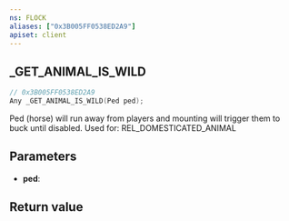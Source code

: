 ```yaml
---
ns: FLOCK
aliases: ["0x3B005FF0538ED2A9"]
apiset: client
---
```

## _GET_ANIMAL_IS_WILD

```c
// 0x3B005FF0538ED2A9
Any _GET_ANIMAL_IS_WILD(Ped ped);
```

Ped (horse) will run away from players and mounting will trigger them to buck until disabled.
Used for: REL_DOMESTICATED_ANIMAL

## Parameters
* **ped**:

## Return value